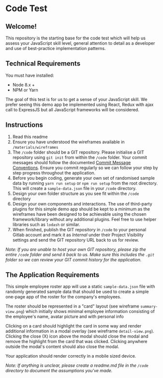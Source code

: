 # Code Test

## Welcome!

This repository is the starting base for the code test which will help us assess your JavaScript skill level, general attention to detail as a developer and use of best-practice implementation patterns.

## Technical Requirements

You must have installed:
- Node 8.x +
- NPM or Yarn

The goal of this test is for us to get a sense of your JavaScript skill. We prefer seeing this demo app be implemented using React, Redux with ajax call to ExpressJS but all JavaScript frameworks will be considered.

## Instructions

1. Read this readme
2. Ensure you have understood the wireframes available in `/materials/wireframes`
3. The `/code` folder should be a GIT repository. Please initialise a GIT repository using `git init` from within the `/code` folder. Your commit messages should follow the documented [Commit Message Conventions](https://gist.github.com/stephenparish/9941e89d80e2bc58a153). Ensure you commit regularly so we can follow your step by step progress throughout the application.
4. Before you begin coding, generate your own set of randomised sample data by running `yarn run setup` or `npm run setup` from the root directory. This will create a `sample-data.json` file in your `/code` directory.
5. Design your own folder structure as you see fit within the `/code` directory
6. Design your own components and interactions. The use of third-party plugins for this simple demo app should be kept to a minimum as the wireframes have been designed to be achievable using the chosen framework/library without any additional plugins. Feel free to use helper libraries such as `lodash` or similar.
7. When finished, publish the GIT repository in `/code` to your personal Gitlab account and mark it as *Internal* under their Project Visibility settings and send the GIT repository URL back to us for review.

_*Note:* If you are unable to host your own GIT repository, please zip the entire `/code` folder and send it back to us. Make sure this includes the `.git` folder so we can review your GIT commit history for the application._

## The Application Requirements

This simple employee roster app will use a static `sample-data.json` file with randomly generated sample data that should be used to create a simple one-page app of the roster for the company's employees.

The roster should be represented in a "card" layout (see wireframe `summary-view.png`) which initially shows minimal employee information consisting of the employee's name, avatar picture and with personal info

Clicking on a card should highlight the card in some way and render additional information in a modal overlay (see wireframe `detail-view.png`). Clicking the close (X) icon above the modal should close the modal and remove the highlight from the card that was clicked. Clicking anywhere outside the modal's content should also close the modal.

Your application should render correctly in a mobile sized device.

_*Note:* If anything is unclear, please create a readme.md file in the `/code` directory to document the assumptions you've made._
